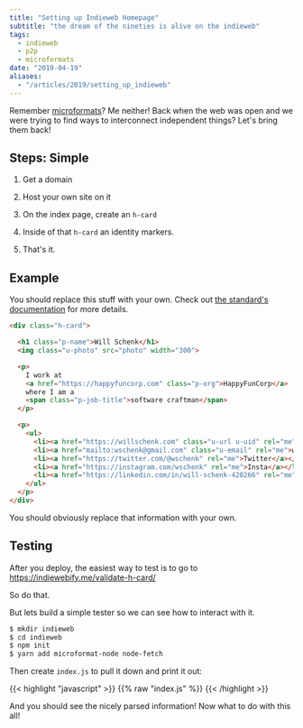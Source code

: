 ```yaml
---
title: "Setting up Indieweb Homepage"
subtitle: "the dream of the nineties is alive on the indieweb"
tags:
  - indieweb
  - p2p
  - microformats
date: "2019-04-19"
aliases:
  - "/articles/2019/setting_up_indieweb"
---
```


Remember [microformats](http://microformats.org/)? Me neither!
Back when the web was open and we were trying to find ways to interconnect independent things?
Let's bring them back!

<!--more-->

## Steps: Simple

1. Get a domain

2. Host your own site on it

3. On the index page, create an `h-card`

4. Inside of that `h-card` an identity markers.

5. That's it.

## Example

You should replace this stuff with your own. Check out [the standard's documentation](http://microformats.org/wiki/h-card)
for more details.

```html
<div class="h-card">

  <h1 class="p-name">Will Schenk</h1>
  <img class="u-photo" src="photo" width="300">

  <p>
    I work at
    <a href="https://happyfuncorp.com" class="p-org">HappyFunCorp</a>
    where I am a
    <span class="p-job-title">software craftman</span>
  </p>

  <p>
    <ul>
      <li><a href="https://willschenk.com" class="u-url u-uid" rel="me">Will Schenk</a></li>
      <li><a href="mailto:wschenk@gmail.com" class="u-email" rel="me">wschenk@gmail.com</a></li>
      <li><a href="https://twitter.com/@wschenk" rel="me">Twitter</a></li>
      <li><a href="https://instagram.com/wschenk" rel="me">Insta</a></li>
      <li><a href="https://linkedin.com/in/will-schenk-420266" rel="me">LinkedIn></a></li>
    </ul>
  </p>
</div>
```

You should obviously replace that information with your own.

## Testing

After you deploy, the easiest way to test is to go to https://indiewebify.me/validate-h-card/

So do that.

But lets build a simple tester so we can see how to interact with it.

```bash
$ mkdir indieweb
$ cd indieweb
$ npm init
$ yarn add microformat-node node-fetch
```

Then create `index.js` to pull it down and print it out:

{{< highlight "javascript" >}}
{{% raw "index.js" %}}
{{< /highlight >}}

And you should see the nicely parsed information! Now what to do with this all!
